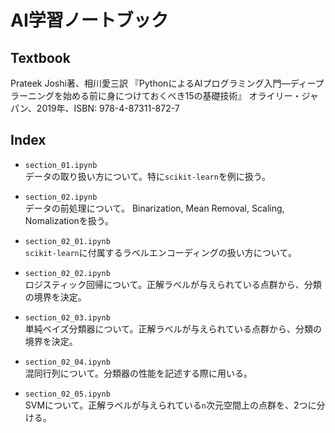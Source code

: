 # AI学習ノートブック
## Textbook
Prateek Joshi著、相川愛三訳
『PythonによるAIプログラミング入門―ディープラーニングを始める前に身につけておくべき15の基礎技術』
オライリー・ジャパン、2019年、ISBN: 978-4-87311-872-7

## Index
* `section_01.ipynb`  
データの取り扱い方について。特に`scikit-learn`を例に扱う。

* `section_02.ipynb`  
データの前処理について。
Binarization, Mean Removal, Scaling, Nomalizationを扱う。

* `section_02_01.ipynb`  
`scikit-learn`に付属するラベルエンコーディングの扱い方について。

* `section_02_02.ipynb`  
ロジスティック回帰について。正解ラベルが与えられている点群から、分類の境界を決定。

* `section_02_03.ipynb`  
単純ベイズ分類器について。正解ラベルが与えられている点群から、分類の境界を決定。

* `section_02_04.ipynb`  
混同行列について。分類器の性能を記述する際に用いる。

* `section_02_05.ipynb`  
SVMについて。正解ラベルが与えられている`n`次元空間上の点群を、2つに分ける。
